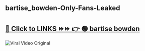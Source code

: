 
 ## bartise_bowden-Only-Fans-Leaked

# <h2><a href="https://clipsfans.com/bartise_bowden&ref=git">🔗 Click to LINKS ⏩⏩ 👉 🟢 bartise bowden </a></h2>

<a href="https://clipsfans.com/bartise_bowden&ref=git" rel="nofollow" data-target="animated-image.originalLink"><img src="https://i.ibb.co.com/xMMVF88/686577567.gif" alt="Viral Video Original" style="max-width: 100%; display: inline-block;" data-target="animated-image.originalImage"></a>
